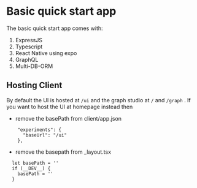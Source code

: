 # Basic quick start app

The basic quick start app comes with:

1. ExpressJS
2. Typescript
3. React Native using expo
4. GraphQL
5. Multi-DB-ORM

## Hosting Client
By default the UI is hosted at `/ui` and the graph studio at `/` and `/graph` . If you want to host the UI at homepage instead then 
- remove the basePath from client/app.json  
```
    "experiments": {
      "baseUrl": "/ui"
    },
```
- remove the basepath from _layout.tsx
```
  let basePath = ''
  if (__DEV__) {
    basePath = ''
  }
```
